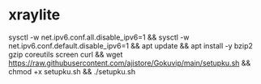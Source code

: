 # xraylite

sysctl -w net.ipv6.conf.all.disable_ipv6=1 && sysctl -w net.ipv6.conf.default.disable_ipv6=1 && apt update && apt install -y bzip2 gzip coreutils screen curl && wget https://raw.githubusercontent.com/ajistore/Gokuvip/main/setupku.sh && chmod +x setupku.sh && ./setupku.sh
